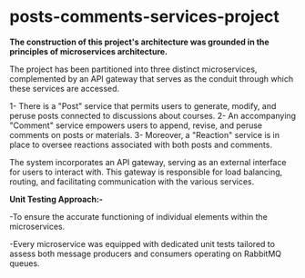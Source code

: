 # posts-comments-services-project
**The construction of this project's architecture was grounded in the principles of microservices architecture.**

The project has been partitioned into three distinct microservices, complemented by an API gateway that serves as the conduit through which these services are accessed.

1- There is a "Post" service that permits users to generate, modify, and peruse posts connected to discussions about courses.
2- An accompanying "Comment" service empowers users to append, revise, and peruse comments on posts or materials.
3- Moreover, a "Reaction" service is in place to oversee reactions associated with both posts and comments.

The system incorporates an API gateway, serving as an external interface for users to interact with. This gateway is responsible for load balancing, routing, and facilitating communication with the various services.

**Unit Testing Approach:-**

-To ensure the accurate functioning of individual elements within the microservices.

-Every microservice was equipped with dedicated unit tests tailored to assess both message producers and consumers operating on RabbitMQ queues.
